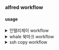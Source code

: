 ### alfred workflow

#### usage
<details>
<summary>인텔리제이 workflow</summary>

##### keyword filter
- keyword : ij
- with space check
- argument optional
- /usr/bin/python3
- with input as argv
```zsh
import os
import sys
import json
from pathlib import Path

USER_HOME = Path.home()
INTELLIJ_META_DIRECTORY = '.idea'
INTELLIJ_META_NAME_FILE = '.idea/.name'
ENCODING = 'utf-8'
PROJECT_ROOT_DIRECTORIES = [
    USER_HOME / 'projects',
]

def convert_to(query):
    return query.strip().lower()

query = convert_to(sys.argv[1] if len(sys.argv) > 1 else '')

def enumerate_project_directories():
    projects = []
    for root_directory in PROJECT_ROOT_DIRECTORIES:
        if not root_directory.exists():
            continue
        
        for item in root_directory.iterdir():
            if item.is_dir() and is_intellij_project(item):
                project_directory = str(item)
                project_name = get_project_name(item)
                projects.append({
                    "projectName": project_name,
                    "projectDirectory": project_directory
                })
    return projects

def is_intellij_project(project_path):
    return (project_path / INTELLIJ_META_DIRECTORY).exists()

def get_project_name(project_path):
    meta_name_file = project_path / INTELLIJ_META_NAME_FILE
    if meta_name_file.exists():
        return meta_name_file.read_text(encoding=ENCODING).strip()
    else:
        return project_path.name

projects = enumerate_project_directories()

# 검색어 필터 적용
filtered_projects = [
    {
        "uid": project["projectName"],
        "title": project["projectName"],
        "arg": project["projectDirectory"]
    }
    for project in projects
    if query in project["projectName"].lower()
]

# 검색 결과가 없으면 프로젝트 이름 기준 정렬 후 상위 5개 출력
if not filtered_projects:
    sorted_projects = sorted(projects, key=lambda p: p["projectName"].lower())[:5]
    filtered_projects = [
        {
            "uid": project["projectName"],
            "title": project["projectName"],
            "arg": project["projectDirectory"]
        }
        for project in sorted_projects
    ]

print(json.dumps({"items": filtered_projects}))

```

##### run script
- /bin/zsh
- with input as argv
```zsh
source ~/.zshrc

# 전달받은 프로젝트 경로를 변수에 저장
project_path="{query}"

echo 1

# 'which idea' 명령어로 IntelliJ IDEA의 실행 파일 경로 찾기
idea_path="/Users/nhn/Library/Application Support/JetBrains/Toolbox/scripts/idea"

echo $idea_path

# idea 명령어 경로가 존재하는지 확인
if [ -z "$idea_path" ]; then
    echo "IntelliJ IDEA의 'idea' 명령어를 찾을 수 없습니다. IntelliJ IDEA가 설치되어 있는지 확인하세요."
    exit 1
fi

# IntelliJ IDEA를 실행 (idea 명령어를 사용)
"$idea_path" "$project_path"
```
</details>

<details>
<summary>whale 북마크 workflow</summary>

#### keyword filter
- argument required
- /usr/bin/python3
- with input as argv
```zsh
import os
import sys
import json
from pathlib import Path

USER_HOME = Path.home()
WHALE_HOME_DIRECTORY = USER_HOME / 'Library' / 'Application Support' / 'Naver' / 'Whale'
WHALE_BOOKMARK_FILE = WHALE_HOME_DIRECTORY / 'Profile 1' / 'Bookmarks'

ENCODING = 'utf-8'
URL = 'url'
FOLDER = 'folder'

def convert_to(query):
    return query.strip().lower()

query = convert_to(sys.argv[1] if len(sys.argv) > 1 else '')

# 북마크 JSON 파일 로드
with open(WHALE_BOOKMARK_FILE, 'r', encoding=ENCODING) as file:
    bookmark_json = json.load(file)

bookmark_bar = bookmark_json.get('roots', {}).get('bookmark_bar', {})

def search(query, element):
    element_type = element.get('type')

    if element_type == URL:
        return search_url(query, element)
    elif element_type == FOLDER:
        return search_folder(query, element)
    else:
        return []

def search_folder(query, element):
    children = element.get('children', [])
    results = []
    for child in children:
        results.extend(search(query, child))
    return results

def search_url(query, element):
    url = element.get('url', '')
    name = element.get('name', '')
    
    is_search_target = not query or (query in url.lower() or query in name.lower())
    
    if is_search_target:
        return [{
            "uid": name,
            "title": name,
            "arg": url
        }]
    return []

filtered_items = search(query, bookmark_bar)

print(json.dumps({"items": filtered_items}, ensure_ascii=False))

```

#### open url
</details>

<details>
<summary>ssh copy workflow</summary>

```json
{
  "common_servers": {
    "common-server1": { "host": "common-server1", "ip": "12.34.56.78" },
    "common-server2": { "host": "common-server2", "ip": "12.34.56.78" }
  },
  "project-group-1": {
    "alpha": ["common-server1"],
    "beta": ["common-server2"],
    "real": {
      "each-server1": { "host": "each-server1", "ip": "12.34.56.789" },
      "each-server2": { "host": "each-server1", "ip": "12.34.56.789" }
    }
  },
  "project-group-2":{
    "dev": {
      "each-server3": { "host": "each-server3", "ip":  "12.34.56.79" },
      "each-server4": { "host": "each-server4", "ip":  "12.34.56.79" }
    },
    "alpha": ["common-server1"],
    "beta": ["common-server2"],
    "real": ["common-server2"]
  }
}
```

#### script filter
- keyword : ssh
- argument optional
- placeholder title : Select Group
- /bin/bash
- with input as {query}
```zsh
python3 ${path_to_python_code} ${path_to_json} list_groups {query}
```

#### script filter
- placeholder title : Select phase
- /bin/zsh --no-rcs
```zsh
python3 ${path_to_python_code} ${path_to_json} list_phases {query}

```

#### script filter
- placeholder title : Select Server
- /bin/zsh --no-rcs

```zsh
python3 ${path_to_python_code} ${path_to_json} list_servers {query}
```

#### run script
- /bin/bash
- with input as {query} 

```zsh
python3 ${path_to_python_code} ${path_to_json} connect {query}
```

</details>